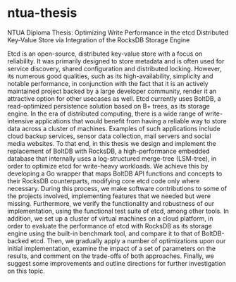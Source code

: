 # ntua-thesis
NTUA Diploma Thesis: Optimizing Write Performance in the etcd Distributed Key-Value Store via Integration of the RocksDB Storage Engine


Etcd is an open-source, distributed key-value store with a focus on reliability. It was primarily designed to store metadata and is often used for service discovery, shared configuration and distributed locking. However, its numerous good qualities, such as its high-availability, simplicity and notable performance, in conjunction with the fact that it is an actively maintained project backed by a large developer community, render it an attractive option for other usecases as well. Etcd currently uses BoltDB, a read-optimized persistence solution based on B+ trees, as its storage engine. In the era of distributed computing, there is a wide range of write-intensive applications that would benefit from having a reliable way to store data across a cluster of machines. Examples of such applications include cloud backup services, sensor data collection, mail servers and social media websites. To that end, in this thesis we design and implement the replacement of BoltDB with RocksDB, a high-performance embedded database that internally uses a log-structured merge-tree (LSM-tree), in order to optimize etcd for write-heavy workloads. We achieve this by developing a Go wrapper that maps BoltDB API functions and concepts to their RocksDB counterparts, modifying core etcd code only where necessary. During this process, we make software contributions to some of the projects involved, implementing features that we needed but were missing. Furthermore, we verify the functionality and robustness of our implementation, using the functional test suite of etcd, among other tools. In addition, we set up a cluster of virtual machines on a cloud platform, in order to evaluate the performance of etcd with RocksDB as its storage engine using the built-in benchmark tool, and compare it to that of BoltDB-backed etcd. Then, we gradually apply a number of optimizations upon our initial implementation, examine the impact of a set of parameters on the results, and comment on the trade-offs of both approaches. Finally, we suggest some improvements and outline directions for further investigation on this topic.
